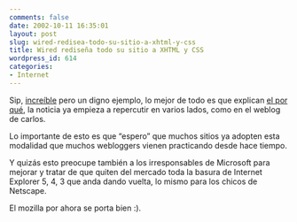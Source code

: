 ```yaml
---
comments: false
date: 2002-10-11 16:35:01
layout: post
slug: wired-redisea-todo-su-sitio-a-xhtml-y-css
title: Wired rediseña todo su sitio a XHTML y CSS
wordpress_id: 614
categories:
- Internet
---
```


Sip, [increíble](http://www.tremendo.com/bitacora/) pero un digno ejemplo, lo mejor de todo es que explican [el por qué](http://www.wired.com/news/culture/0,1284,55675,00.html), la noticia ya empieza a repercutir en varios lados, como en el weblog de carlos.





Lo importante de esto es que “espero” que muchos sitios ya adopten esta modalidad que muchos webloggers vienen practicando desde hace tiempo.





Y quizás esto preocupe también a los irresponsables de Microsoft para mejorar y tratar de que quiten del mercado toda la basura de Internet Explorer 5, 4, 3 que anda dando vuelta, lo mismo para los chicos de Netscape.





El mozilla por ahora se porta bien :).




 
